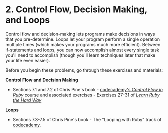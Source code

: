 # 2. Control Flow, Decision Making, and Loops

Control flow and decision-making lets programs make decisions in ways that you
pre-determine. Loops let your program perform a single operation multiple times
(which makes your programs much more efficient). Between if-statements and
loops, you can now accomplish almost every single task you'll need to
accomplish (though you'll learn techniques later that make your life even
easier).

Before you begin these problems, go through these exercises and materials:

**Control Flow and Decision Making**

- Sections 7.1 and 7.2 of Chris Pine's book - [codecademy's *Control Flow in
Ruby*](http://www.codecademy.com/tracks/ruby) course and associated exercises -
Exercises 27-31 of [*Learn Ruby the Hard
Way*](http://learnrubythehardway.org/book/ex27.html)

**Loops**

- Sections 7.3-7.5 of Chris Pine's book - The "Looping with Ruby" track of
[codecademy](http://www.codecademy.com/tracks/ruby).

